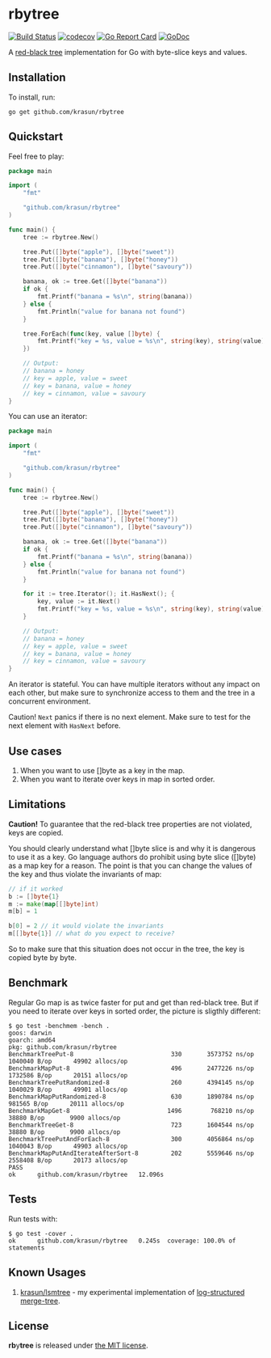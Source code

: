 # **rb**y**tree**

[![Build Status](https://app.travis-ci.com/krasun/rbytree.svg?branch=main)](https://app.travis-ci.com/krasun/rbytree)
[![codecov](https://codecov.io/gh/krasun/rbytree/branch/main/graph/badge.svg?token=8NU6LR4FQD)](https://codecov.io/gh/krasun/rbytree)
[![Go Report Card](https://goreportcard.com/badge/github.com/krasun/rbytree)](https://goreportcard.com/report/github.com/krasun/rbytree)
[![GoDoc](https://godoc.org/https://godoc.org/github.com/krasun/rbytree?status.svg)](https://godoc.org/github.com/krasun/rbytree)

A [red-black tree](https://en.wikipedia.org/wiki/Red%E2%80%93black_tree) implementation for Go with byte-slice keys and values. 

## Installation 

To install, run:

```
go get github.com/krasun/rbytree
```

## Quickstart

Feel free to play: 

```go
package main

import (
	"fmt"

	"github.com/krasun/rbytree"
)

func main() {
	tree := rbytree.New()

	tree.Put([]byte("apple"), []byte("sweet"))
	tree.Put([]byte("banana"), []byte("honey"))
	tree.Put([]byte("cinnamon"), []byte("savoury"))

	banana, ok := tree.Get([]byte("banana"))
	if ok {
		fmt.Printf("banana = %s\n", string(banana))
	} else {
		fmt.Println("value for banana not found")
	}

	tree.ForEach(func(key, value []byte) {
		fmt.Printf("key = %s, value = %s\n", string(key), string(value))
	})

	// Output: 
	// banana = honey
	// key = apple, value = sweet
	// key = banana, value = honey
	// key = cinnamon, value = savoury
}
```

You can use an iterator: 

```go
package main

import (
	"fmt"

	"github.com/krasun/rbytree"
)

func main() {
	tree := rbytree.New()

	tree.Put([]byte("apple"), []byte("sweet"))
	tree.Put([]byte("banana"), []byte("honey"))
	tree.Put([]byte("cinnamon"), []byte("savoury"))

	banana, ok := tree.Get([]byte("banana"))
	if ok {
		fmt.Printf("banana = %s\n", string(banana))
	} else {
		fmt.Println("value for banana not found")
	}

	for it := tree.Iterator(); it.HasNext(); {
		key, value := it.Next()
		fmt.Printf("key = %s, value = %s\n", string(key), string(value))
	}

	// Output: 
	// banana = honey
	// key = apple, value = sweet
	// key = banana, value = honey
	// key = cinnamon, value = savoury
}
```

An iterator is stateful. You can have multiple iterators without any impact on each other, but make sure to synchronize access to them and the tree in a concurrent environment.

Caution! `Next` panics if there is no next element. Make sure to test for the next element with `HasNext` before.

## Use cases 

1. When you want to use []byte as a key in the map. 
2. When you want to iterate over keys in map in sorted order.

## Limitations 

**Caution!** To guarantee that the red-black tree properties are not violated, keys are copied. 

You should clearly understand what []byte slice is and why it is dangerous to use it as a key. Go language authors do prohibit using byte slice ([]byte) as a map key for a reason. The point is that you can change the values of the key and thus violate the invariants of map: 

```go
// if it worked 
b := []byte{1}
m := make(map[[]byte]int)
m[b] = 1

b[0] = 2 // it would violate the invariants 
m[[]byte{1}] // what do you expect to receive?
```

So to make sure that this situation does not occur in the tree, the key is copied byte by byte.

## Benchmark

Regular Go map is as twice faster for put and get than red-black tree. But if you 
need to iterate over keys in sorted order, the picture is sligthly different: 

```
$ go test -benchmem -bench .
goos: darwin
goarch: amd64
pkg: github.com/krasun/rbytree
BenchmarkTreePut-8                     	     330	   3573752 ns/op	 1040040 B/op	   49902 allocs/op
BenchmarkMapPut-8                      	     496	   2477226 ns/op	 1732586 B/op	   20151 allocs/op
BenchmarkTreePutRandomized-8           	     260	   4394145 ns/op	 1040029 B/op	   49901 allocs/op
BenchmarkMapPutRandomized-8            	     630	   1890784 ns/op	  981565 B/op	   20111 allocs/op
BenchmarkMapGet-8                      	    1496	    768210 ns/op	   38880 B/op	    9900 allocs/op
BenchmarkTreeGet-8                     	     723	   1604544 ns/op	   38880 B/op	    9900 allocs/op
BenchmarkTreePutAndForEach-8           	     300	   4056864 ns/op	 1040043 B/op	   49903 allocs/op
BenchmarkMapPutAndIterateAfterSort-8   	     202	   5559646 ns/op	 2558408 B/op	   20173 allocs/op
PASS
ok  	github.com/krasun/rbytree	12.096s
```

## Tests

Run tests with: 

```
$ go test -cover .
ok  	github.com/krasun/rbytree	0.245s	coverage: 100.0% of statements
```

## Known Usages 

1. [krasun/lsmtree](https://github.com/krasun/lsmtree) - my experimental implementation of [log-structured merge-tree](https://en.wikipedia.org/wiki/Log-structured_merge-tree).

## License 

**rb**y**tree** is released under [the MIT license](LICENSE).